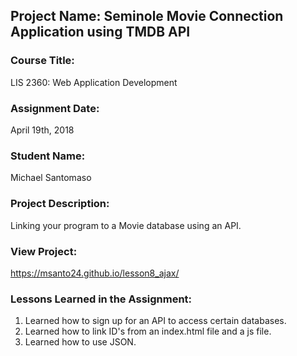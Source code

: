 ## Project Name:  Seminole Movie Connection Application using TMDB API

### Course Title:
LIS 2360:  Web Application Development

### Assignment Date:  
April 19th, 2018

### Student Name:  
Michael Santomaso

### Project Description:
Linking your program to a Movie database using an API.

### View Project:
https://msanto24.github.io/lesson8_ajax/

### Lessons Learned in the Assignment:
1. Learned how to sign up for an API to access certain databases.
2. Learned how to link ID's from an index.html file and a js file. 
3. Learned how to use JSON. 
